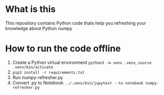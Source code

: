 # What is this

This repository contains Python code thats help you refreshing your knowledge about Python numpy

# How to run the code offline

1. Create a Python virtual environment `python3 -m venv .venv`, `source .venv/bin/activate`
2. `pip3 install -r requirements.txt`
3. Run numpy-refresher.py
4. Convert .py to Notebook `../.venv/bin/jupytext --to notebook numpy-refresher.py`